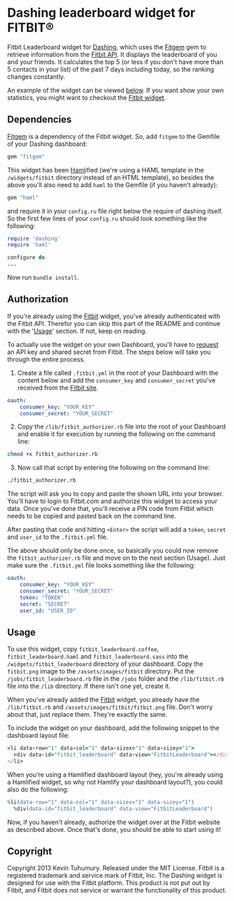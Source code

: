 # Dashing leaderboard widget for FITBIT®

Fitbit Leaderboard widget for [Dashing](http://shopify.github.com/dashing), which uses the [Fitgem](https://github.com/whazzmaster/fitgem) gem to retrieve information from the [Fitbit API](https://dev.fitbit.com/). It displays the leaderboard of you and your friends. It calculates the top 5 (or less if you don't have more than 5 contacts in your list) of the past 7 days including today, so the ranking changes constantly.

An example of the widget can be viewed [below](https://github.com/kevintuhumury/dashing-fitbit-leaderboard#preview). If you want show your own statistics, you might want to checkout the [Fitbit widget](https://github.com/kevintuhumury/dashing-fitbit).

## Dependencies

[Fitgem](https://github.com/whazzmaster/fitgem) is a dependency of the Fitbit widget. So, add `fitgem` to the Gemfile of your Dashing dashboard:

```ruby
gem "fitgem"
```

This widget has been [Haml](http://haml.info/)ified (we're using a HAML template in the `/widgets/fitbit` directory instead of an HTML template), so besides the above you'll also need to add `haml` to the Gemfile (if you haven't already):

```ruby
gem "haml"
```

and require it in your `config.ru` file right below the require of dashing itself. So the first few lines of your `config.ru` should look something like the following:

```ruby
require 'dashing'
require 'haml'

configure do
...
```

Now run `bundle install`.

## Authorization

If you're already using the [Fitbit](https://github.com/kevintuhumury/dashing-fitbit) widget, you've already authenticated with the Fitbit API. Therefor you can skip this part of the README and continue with the '[Usage](https://github.com/kevintuhumury/dashing-fitbit-leaderboard#usage)' section. If not, keep on reading.

To actually use the widget on your own Dashboard, you'll have to [request](https://dev.fitbit.com/apps/new) an API key and shared secret from Fitbit. The steps below will take you through the entire process.

1. Create a file called `.fitbit.yml` in the root of your Dashboard with the content below and add the `consumer_key` and `consumer_secret` you've received from the [Fitbit site](https://dev.fitbit.com/apps/new).

  ```yaml
  oauth:
      consumer_key: "YOUR_KEY"
      consumer_secret: "YOUR_SECRET"
  ```

2. Copy the `/lib/fitbit_authorizer.rb` file into the root of your Dashboard and enable it for execution by running the following on the command line:

  ```bash
  chmod +x fitbit_authorizer.rb
  ```

3. Now call that script by entering the following on the command line:

  ```bash
  ./fitbit_authorizer.rb
  ```

  The script will ask you to copy and paste the shown URL into your browser. You'll have to login to Fitbit.com and authorize this widget to access your data. Once you've done that, you'll receive a PIN code from Fitbit which needs to be copied and pasted back on the command line.

  After pasting that code and hitting `<Enter>` the script will add a `token`, `secret` and `user_id` to the `.fitbit.yml` file.

  The above should only be done once, so basically you could now remove the `fitbit_authorizer.rb` file and move on to the next section (Usage). Just make sure the `.fitbit.yml` file looks something like the following:

  ```yaml
  oauth:
      consumer_key: "YOUR_KEY"
      consumer_secret: "YOUR_SECRET"
      token: "TOKEN"
      secret: "SECRET"
      user_id: "USER_ID"
  ```

## Usage

To use this widget, copy `fitbit_leaderboard.coffee`, `fitbit_leaderboard.haml` and `fitbit_leaderboard.sass` into the `/widgets/fitbit_leaderboard` directory of your dashboard. Copy the `fitbit.png` image to the `/assets/images/fitbit` directory. Put the `/jobs/fitbit_leaderboard.rb` file in the `/jobs` folder and the `/lib/fitbit.rb` file into the `/lib` directory. If there isn't one yet, create it.

When you've already added the [Fitbit](https://github.com/kevintuhumury/dashing-fitbit) widget, you already have the `/lib/fitbit.rb` and `/assets/images/fitbit/fitbit.png` file. Don't worry about that, just replace them. They're exactly the same.

To include the widget on your dashboard, add the following snippet to the dashboard layout file:

```ruby
<li data-row="1" data-col="1" data-sizex="1" data-sizey="1">
  <div data-id="fitbit_leaderboard" data-view="FitbitLeaderboard"></div>
</li>
```
When you're using a Hamlified dashboard layout (hey, you're already using a Hamlified widget, so why not Hamlify your dashboard layout?), you could also do the following:

```ruby
%li(data-row="1" data-col="1" data-sizex="1" data-sizey="1")
  %div(data-id="fitbit_leaderboard" data-view="FitbitLeaderboard")
```

Now, if you haven't already, authorize the widget over at the Fitbit website as described above. Once that's done, you should be able to start using it!

## Copyright

Copyright 2013 Kevin Tuhumury. Released under the MIT License. Fitbit is a registered trademark and service mark of Fitbit, Inc. The Dashing widget is designed for use with the Fitbit platform. This product is not put out by Fitbit, and Fitbit does not service or warrant the functionality of this product.
